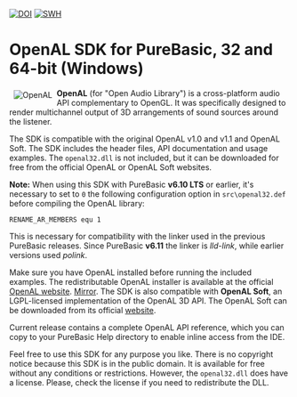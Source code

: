 [![DOI](https://zenodo.org/badge/DOI/10.5281/zenodo.14248943.svg)](https://doi.org/10.5281/zenodo.14248943)
[![SWH](https://archive.softwareheritage.org/badge/swh:1:dir:359a9a5d5297e96d1c47966341d3987628528472/)](https://archive.softwareheritage.org/swh:1:dir:359a9a5d5297e96d1c47966341d3987628528472;origin=https://doi.org/10.5281/zenodo.14248943;visit=swh:1:snp:81b1b9aaef6272680ca41ef01df14b5420f712bb;anchor=swh:1:rel:ef1a05e09dc2576ae9995c38c0863d221b764010;path=/)

# OpenAL SDK for PureBasic, 32 and 64-bit (Windows)

<img src='https://implib.sourceforge.io/OpenAL.png' align='left' hspace='8' vspace='3' alt="OpenAL"> **OpenAL** (for "Open Audio Library") is a cross-platform audio API complementary to OpenGL. It was specifically designed to render multichannel output of 3D arrangements of sound sources around the listener.  

The SDK is compatible with the original OpenAL v1.0 and v1.1 and OpenAL Soft. The SDK includes the header files, API documentation and usage examples. The `openal32.dll` is not included, but it can be downloaded for free from the official OpenAL or OpenAL Soft websites.  

**Note:** When using this SDK with PureBasic **v6.10 LTS** or earlier, it's necessary to set to `0` the following configuration option in `src\openal32.def` before compiling the OpenAL library:  

`RENAME_AR_MEMBERS equ 1`

This is necessary for compatibility with the linker used in the previous PureBasic releases. Since PureBasic **v6.11** the linker is *lld-link*, while earlier versions used *polink*.  

Make sure you have OpenAL installed before running the included examples. The redistributable OpenAL installer is available at the official [OpenAL website](https://www.openal.org/downloads/).
[Mirror](http://web.archive.org/web/20080523200706/developer.creative.com/landing.asp?cat=1&sbcat=31&top=38). The SDK is also compatible with **OpenAL Soft**, an LGPL-licensed implementation of the  OpenAL 3D API. The OpenAL Soft can be downloaded from its official [website](https://openal-soft.org/).  

Current release contains a complete  OpenAL API reference, which you can copy to your PureBasic Help directory to enable inline access from the IDE.  

Feel free to use this SDK for any purpose you like. There is no copyright notice because this SDK is in the public domain. It is available for free without any conditions or restrictions. However, the ```openal32.dll``` does have a license. Please, check the license if you need to redistribute the DLL.
